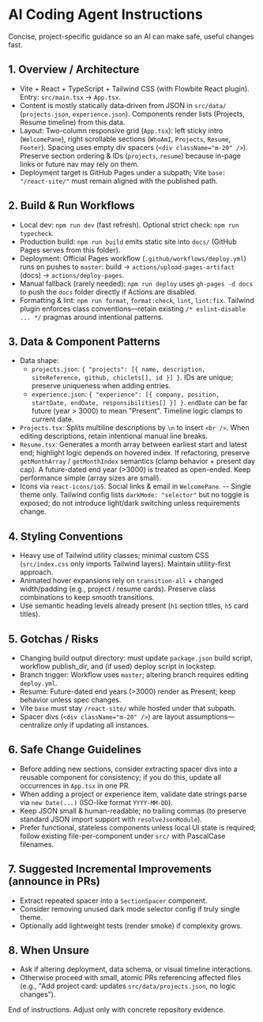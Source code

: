 # AI Coding Agent Instructions

Concise, project-specific guidance so an AI can make safe, useful changes fast.

## 1. Overview / Architecture
- Vite + React + TypeScript + Tailwind CSS (with Flowbite React plugin). Entry: `src/main.tsx` -> `App.tsx`.
- Content is mostly statically data‑driven from JSON in `src/data/` (`projects.json`, `experience.json`). Components render lists (Projects, Resume timeline) from this data.
- Layout: Two-column responsive grid (`App.tsx`): left sticky intro (`WelcomePane`), right scrollable sections (`WhoAmI`, `Projects`, `Resume`, `Footer`). Spacing uses empty div spacers (`<div className="m-20" />`). Preserve section ordering & IDs (`projects`, `resume`) because in-page links or future nav may rely on them.
- Deployment target is GitHub Pages under a subpath; Vite `base: "/react-site/"` must remain aligned with the published path.

## 2. Build & Run Workflows
- Local dev: `npm run dev` (fast refresh). Optional strict check: `npm run typecheck`.
- Production build: `npm run build` emits static site into `docs/` (GitHub Pages serves from this folder).
- Deployment: Official Pages workflow (`.github/workflows/deploy.yml`) runs on pushes to `master`: build -> `actions/upload-pages-artifact` (docs) -> `actions/deploy-pages`.
- Manual fallback (rarely needed): `npm run deploy` uses `gh-pages -d docs` to push the `docs` folder directly if Actions are disabled.
- Formatting & lint: `npm run format`, `format:check`, `lint`, `lint:fix`. Tailwind plugin enforces class conventions—retain existing `/* eslint-disable ... */` pragmas around intentional patterns.

## 3. Data & Component Patterns
- Data shape:
  - `projects.json`: `{ "projects": [{ name, description, siteReference, github, chiclets[], id }] }`. IDs are unique; preserve uniqueness when adding entries.
  - `experience.json`: `{ "experience": [{ company, position, startDate, endDate, responsibilities[] }] }`. `endDate` can be far future (year > 3000) to mean "Present". Timeline logic clamps to current date.
- `Projects.tsx`: Splits multiline descriptions by `\n` to insert `<br />`. When editing descriptions, retain intentional manual line breaks.
- `Resume.tsx`: Generates a month array between earliest start and latest end; highlight logic depends on hovered index. If refactoring, preserve `getMonthArray` / `getMonthIndex` semantics (clamp behavior + present day cap). A future-dated end year (>3000) is treated as open-ended. Keep performance simple (array sizes are small).
- Icons via `react-icons/io5`. Social links & email in `WelcomePane`.
-- Single theme only. Tailwind config lists `darkMode: "selector"` but no toggle is exposed; do not introduce light/dark switching unless requirements change.

## 4. Styling Conventions
- Heavy use of Tailwind utility classes; minimal custom CSS (`src/index.css` only imports Tailwind layers). Maintain utility-first approach.
- Animated hover expansions rely on `transition-all` + changed width/padding (e.g., project / resume cards). Preserve class combinations to keep smooth transitions.
- Use semantic heading levels already present (`h1` section titles, `h5` card titles).

## 5. Gotchas / Risks
- Changing build output directory: must update `package.json` build script, workflow publish_dir, and (if used) deploy script in lockstep.
- Branch trigger: Workflow uses `master`; altering branch requires editing `deploy.yml`.
- Resume: Future-dated end years (>3000) render as Present; keep behavior unless spec changes.
- Vite `base` must stay `/react-site/` while hosted under that subpath.
- Spacer divs (`<div className="m-20" />`) are layout assumptions—centralize only if updating all instances.

## 6. Safe Change Guidelines
- Before adding new sections, consider extracting spacer divs into a reusable component for consistency; if you do this, update all occurrences in `App.tsx` in one PR.
- When adding a project or experience item, validate date strings parse via `new Date(...)` (ISO-like format `YYYY-MM-DD`).
- Keep JSON small & human-readable; no trailing commas (to preserve standard JSON import support with `resolveJsonModule`).
- Prefer functional, stateless components unless local UI state is required; follow existing file-per-component under `src/` with PascalCase filenames.

## 7. Suggested Incremental Improvements (announce in PRs)
- Extract repeated spacer into a `SectionSpacer` component.
- Consider removing unused dark mode selector config if truly single theme.
- Optionally add lightweight tests (render smoke) if complexity grows.

## 8. When Unsure
- Ask if altering deployment, data schema, or visual timeline interactions.
- Otherwise proceed with small, atomic PRs referencing affected files (e.g., "Add project card: updates `src/data/projects.json`, no logic changes").

End of instructions. Adjust only with concrete repository evidence.
